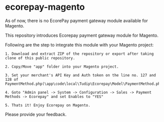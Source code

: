 ecorepay-magento
================

As of now, there is no EcorePay payment gateway module available for Magento.

This repository introduces Ecorepay payment gateway module for Magento.

Following are the step to integrate this module with your Magento project:

	1. Download and extract ZIP of the repository or export after taking clone of this public repository.

	2. Copy/Move "app" folder into your Magento project.

	3. Set your merchant's API Key and Auth token on the line no. 127 and 128 of PaymentMethod.php(\app\code\local\Tudip\Ecorepay\Model\PaymentMethod.php)

	4. Goto "Admin panel -> System -> Configuration -> Sales -> Payment Methods -> Ecorepay" and set Enables to "YES"
	
	5. Thats it! Enjoy Ecorepay on Magento.
	
Please provide your feedback.
